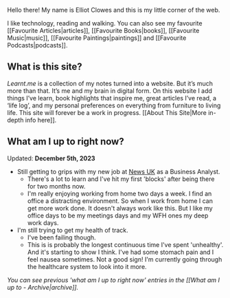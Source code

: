 Hello there! My name is Elliot Clowes and this is my little corner of the web.

I like technology, reading and walking. You can also see my favourite [[Favourite Articles|articles]], [[Favourite Books|books]], [[Favourite Music|music]], [[Favourite Paintings|paintings]] and [[Favourite Podcasts|podcasts]].

## What is this site?

*Learnt.me* is a collection of my notes turned into a website. But it’s much more than that. It’s me and my brain in digital form. On this website I add things I’ve learn, book highlights that inspire me, great articles I’ve read, a ‘life log’, and my personal preferences on everything from furniture to living life. This site will forever be a work in progress. [[About This Site|More in-depth info here]].

## What am I up to right now?

Updated: **December 5th, 2023**

- Still getting to grips with my new job at [News UK](https://en.wikipedia.org/wiki/News_UK) as a Business Analyst.
	- There's a lot to learn and I've hit my first 'blocks' after being there for two months now.
	- I'm really enjoying working from home two days a week. I find an office a distracting environment. So when I work from home I can get more work done. It doesn't always work like this. But I like my office days to be my meetings days and my WFH ones my deep work days.
- I'm still trying to get my health of track.
	- I've been failing though.
	- This is is probably the longest continuous time I've spent 'unhealthy'. And it's starting to show I think. I've had some stomach pain and I feel nausea sometimes. Not a good sign! I'm currently going through the healthcare system to look into it more.

*You can see previous 'what am I up to right now' entries in the [[What am I up to - Archive|archive]].*